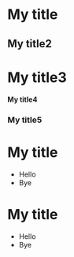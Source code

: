 # My title
## My title2
# My title3
#### My title4
### My title5

# My title
- Hello
- Bye

# My title
* Hello
* Bye

